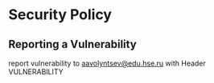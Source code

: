 # Security Policy

## Reporting a Vulnerability

report vulnerability to aavolyntsev@edu.hse.ru with Header VULNERABILITY

